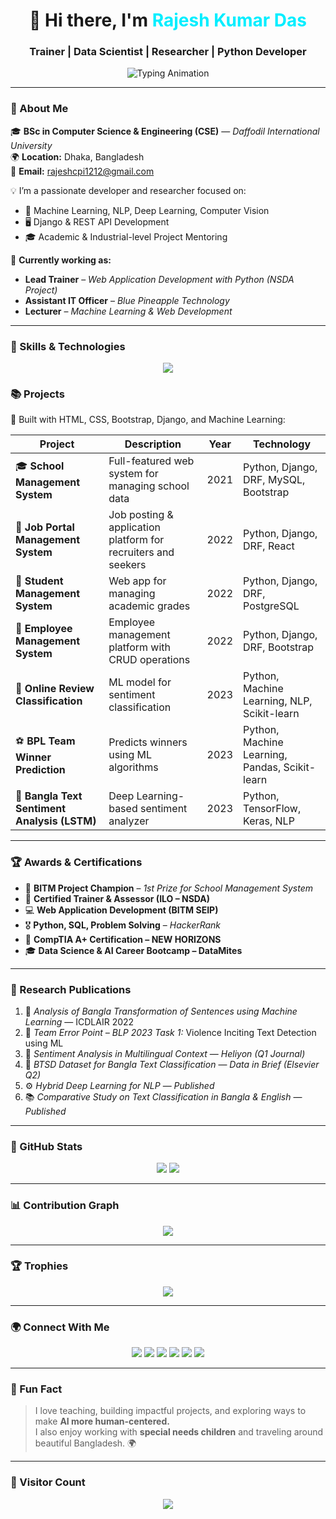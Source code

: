 <!-- Rajesh Kumar Das - Animated GitHub Profile -->

<h1 align="center">
  👋 Hi there, I'm <span style="color:#0ef;">Rajesh Kumar Das</span>
</h1>
<h3 align="center">Trainer | Data Scientist | Researcher | Python Developer </h3>

<p align="center">
  <img src="https://readme-typing-svg.herokuapp.com?font=Fira+Code&duration=2500&pause=500&color=0ef&center=true&vCenter=true&width=600&lines=Django+%26+Python+Web+Developer;Machine+Learning+%7C+Deep+Learning;Data+Science+%7C+NLP+%7C+Computer+Vision;Trainer+%7C+Researcher+%7C+Mentor" alt="Typing Animation" />
</p>

---

### 🧠 About Me

🎓 **BSc in Computer Science & Engineering (CSE)** — *Daffodil International University*  
🌍 **Location:** Dhaka, Bangladesh  
📧 **Email:** rajeshcpi1212@gmail.com  

💡 I’m a passionate developer and researcher focused on:

- 🧠 Machine Learning, NLP, Deep Learning, Computer Vision  
- 🖥️ Django & REST API Development  
- 🎓 Academic & Industrial-level Project Mentoring  

🌱 **Currently working as:**

- **Lead Trainer** – *Web Application Development with Python (NSDA Project)*  
- **Assistant IT Officer** – *Blue Pineapple Technology*  
- **Lecturer** – *Machine Learning & Web Development*

---

### 🚀 Skills & Technologies

<p align="center">
  <img src="https://skillicons.dev/icons?i=python,django,react,postgresql,mysql,html,css,bootstrap,js,docker,git,github,vscode&perline=6" />
</p>


### 📚 Projects

🚧 Built with HTML, CSS, Bootstrap, Django, and Machine Learning:

| Project | Description | Year | Technology |
|---------|-------------|------|------------|
| 🎓 **School Management System** | Full-featured web system for managing school data | 2021 | Python, Django, DRF, MySQL, Bootstrap |
| 💼 **Job Portal Management System** | Job posting & application platform for recruiters and seekers | 2022 | Python, Django, DRF, React |
| 🏫 **Student Management System** | Web app for managing academic grades | 2022 | Python, Django, DRF, PostgreSQL |
| 🍳 **Employee Management System** | Employee management platform with CRUD operations | 2022 | Python, Django, DRF, Bootstrap |
| 💬 **Online Review Classification** | ML model for sentiment classification | 2023 | Python, Machine Learning, NLP, Scikit-learn |
| ⚽ **BPL Team Winner Prediction** | Predicts winners using ML algorithms | 2023 | Python, Machine Learning, Pandas, Scikit-learn |
| 🤖 **Bangla Text Sentiment Analysis (LSTM)** | Deep Learning-based sentiment analyzer | 2023 | Python, TensorFlow, Keras, NLP |


---

### 🏆 Awards & Certifications

- 🏅 **BITM Project Champion** – *1st Prize for School Management System*  
- 📜 **Certified Trainer & Assessor (ILO – NSDA)**  
- 💻 **Web Application Development (BITM SEIP)**  
- 🎖 **Python, SQL, Problem Solving** – *HackerRank*  
- 🧠 **CompTIA A+ Certification – NEW HORIZONS**  
- 🎓 **Data Science & AI Career Bootcamp – DataMites**

---

### 📖 Research Publications

1. 🧾 *Analysis of Bangla Transformation of Sentences using Machine Learning* — ICDLAIR 2022  
2. 🧠 *Team Error Point – BLP 2023 Task 1:* Violence Inciting Text Detection using ML  
3. 💬 *Sentiment Analysis in Multilingual Context* — *Heliyon (Q1 Journal)*  
4. 🧩 *BTSD Dataset for Bangla Text Classification* — *Data in Brief (Elsevier Q2)*  
5. ⚙️ *Hybrid Deep Learning for NLP* — *Published*  
6. 📚 *Comparative Study on Text Classification in Bangla & English* — *Published*

---

### 🧩 GitHub Stats

<p align="center">
  <img src="https://github-readme-stats.vercel.app/api?username=rajeshdiu&show_icons=true&theme=react&hide_border=true" />
  <img src="https://github-readme-streak-stats.herokuapp.com/?user=rajeshdiu&theme=react&hide_border=true" />
</p>

---

### 📊 Contribution Graph

<p align="center">
  <img src="https://github-readme-activity-graph.vercel.app/graph?username=rajeshdiu&theme=react-dark&hide_border=true" />
</p>

---

### 🏆 Trophies

<p align="center">
  <img src="https://github-profile-trophy.vercel.app/?username=rajeshdiu&theme=algolia&margin-w=10&row=1" />
</p>

---

### 🌍 Connect With Me

<p align="center">
  <a href="https://github.com/rajeshdiu"><img src="https://img.shields.io/badge/GitHub-181717?style=for-the-badge&logo=github&logoColor=white" /></a>
  <a href="https://www.linkedin.com/in/rajeshitor/"><img src="https://img.shields.io/badge/LinkedIn-0A66C2?style=for-the-badge&logo=linkedin&logoColor=white" /></a>
  <a href="https://www.facebook.com/rajeshdasitor/"><img src="https://img.shields.io/badge/Facebook-1877F2?style=for-the-badge&logo=facebook&logoColor=white" /></a>
  <a href="https://www.instagram.com/rajeshitor1212/"><img src="https://img.shields.io/badge/Instagram-E4405F?style=for-the-badge&logo=instagram&logoColor=white" /></a>
  <a href="https://twitter.com/rajeshitor"><img src="https://img.shields.io/badge/Twitter-1DA1F2?style=for-the-badge&logo=twitter&logoColor=white" /></a>
  <a href="https://www.youtube.com/c/CreativeCodersbd"><img src="https://img.shields.io/badge/YouTube-FF0000?style=for-the-badge&logo=youtube&logoColor=white" /></a>
</p>

---

### 💬 Fun Fact

> I love teaching, building impactful projects, and exploring ways to make **AI more human-centered.**  
> I also enjoy working with **special needs children** and traveling around beautiful Bangladesh. 🌍

---

### 📌 Visitor Count

<p align="center">
  <img src="https://komarev.com/ghpvc/?username=rajeshdiu&color=blueviolet&style=for-the-badge" />
</p>

